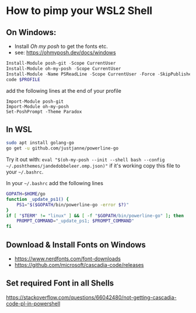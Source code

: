 # How to pimp your WSL2 Shell

## On Windows:

* Install *Oh my posh* to get the fonts etc.
* see: https://ohmyposh.dev/docs/windows
```powershell
Install-Module posh-git -Scope CurrentUser
Install-Module oh-my-posh -Scope CurrentUser
Install-Module -Name PSReadLine -Scope CurrentUser -Force -SkipPublisherCheck
code $PROFILE
```
add the following lines at the end of your profile
```
Import-Module posh-git
Import-Module oh-my-posh
Set-PoshPrompt -Theme Paradox
```

## In WSL

``` bash
sudo apt install golang-go
go get -u github.com/justjanne/powerline-go
```

Try it out with: ```eval "$(oh-my-posh --init --shell bash --config ~/.poshthemes/jandedobbeleer.omp.json)"```
if it's working copy this file to your ```~/.bashrc```.


In your ```~/.bashrc``` add the following lines

``` bash
GOPATH=$HOME/go
function _update_ps1() {
    PS1="$($GOPATH/bin/powerline-go -error $?)"
}
if [ "$TERM" != "linux" ] && [ -f "$GOPATH/bin/powerline-go" ]; then
    PROMPT_COMMAND="_update_ps1; $PROMPT_COMMAND"
fi
```

## Download & Install Fonts on Windows

* https://www.nerdfonts.com/font-downloads
* https://github.com/microsoft/cascadia-code/releases

## Set required Font in all Shells

https://stackoverflow.com/questions/66042480/not-getting-cascadia-code-pl-in-powershell
